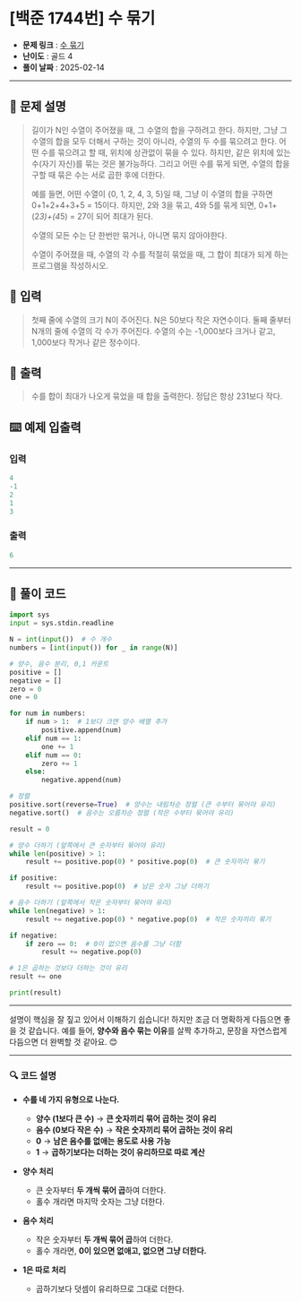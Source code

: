 # [백준 1744번] 수 묶기

- **문제 링크** : [수 묶기](https://boj.kr/1744)
- **난이도** : 골드 4
- **풀이 날짜** : 2025-02-14
---

## 📖 문제 설명

> 길이가 N인 수열이 주어졌을 때, 그 수열의 합을 구하려고 한다. 하지만, 그냥 그 수열의 합을 모두 더해서 구하는 것이 아니라, 수열의 두 수를 묶으려고 한다. 어떤 수를 묶으려고 할 때, 위치에 상관없이 묶을 수 있다. 하지만, 같은 위치에 있는 수(자기 자신)를 묶는 것은 불가능하다. 그리고 어떤 수를 묶게 되면, 수열의 합을 구할 때 묶은 수는 서로 곱한 후에 더한다.
>
>예를 들면, 어떤 수열이 {0, 1, 2, 4, 3, 5}일 때, 그냥 이 수열의 합을 구하면 0+1+2+4+3+5 = 15이다. 하지만, 2와 3을 묶고, 4와 5를 묶게 되면, 0+1+(2*3)+(4*5) = 27이 되어 최대가 된다.
>
>수열의 모든 수는 단 한번만 묶거나, 아니면 묶지 않아야한다.
>
>수열이 주어졌을 때, 수열의 각 수를 적절히 묶었을 때, 그 합이 최대가 되게 하는 프로그램을 작성하시오.

## 📌 입력

> 첫째 줄에 수열의 크기 N이 주어진다. N은 50보다 작은 자연수이다. 둘째 줄부터 N개의 줄에 수열의 각 수가 주어진다. 수열의 수는 -1,000보다 크거나 같고, 1,000보다 작거나 같은 정수이다.

## 📌 출력

> 수를 합이 최대가 나오게 묶었을 때 합을 출력한다. 정답은 항상 231보다 작다.

## ⌨️ 예제 입출력
### 입력

```python
4
-1
2
1
3
```
### 출력

```python
6
```

---

## 📝 풀이 코드

```python
import sys
input = sys.stdin.readline

N = int(input())  # 수 개수
numbers = [int(input()) for _ in range(N)]

# 양수, 음수 분리, 0,1 카운트
positive = []
negative = []
zero = 0
one = 0

for num in numbers:
    if num > 1:  # 1보다 크면 양수 배열 추가
        positive.append(num)
    elif num == 1:
        one += 1
    elif num == 0:
        zero += 1
    else:
        negative.append(num)

# 정렬
positive.sort(reverse=True)  # 양수는 내림차순 정렬 (큰 수부터 묶어야 유리)
negative.sort()  # 음수는 오름차순 정렬 (작은 수부터 묶어야 유리)

result = 0

# 양수 더하기 (앞쪽에서 큰 숫자부터 묶어야 유리)
while len(positive) > 1:
    result += positive.pop(0) * positive.pop(0)  # 큰 숫자끼리 묶기

if positive:
    result += positive.pop(0)  # 남은 숫자 그냥 더하기

# 음수 더하기 (앞쪽에서 작은 숫자부터 묶어야 유리)
while len(negative) > 1:
    result += negative.pop(0) * negative.pop(0)  # 작은 숫자끼리 묶기

if negative:
    if zero == 0:  # 0이 없으면 음수를 그냥 더함
        result += negative.pop(0)

# 1은 곱하는 것보다 더하는 것이 유리
result += one

print(result)
```

---
 
설명이 핵심을 잘 짚고 있어서 이해하기 쉽습니다! 하지만 조금 더 명확하게 다듬으면 좋을 것 같습니다. 예를 들어, **양수와 음수 묶는 이유**를 살짝 추가하고, 문장을 자연스럽게 다듬으면 더 완벽할 것 같아요. 😊

---

### **🔍 코드 설명**  
- **수를 네 가지 유형으로 나눈다.**  
  - **양수 (1보다 큰 수)** → **큰 숫자끼리 묶어 곱하는 것이 유리**  
  - **음수 (0보다 작은 수)** → **작은 숫자끼리 묶어 곱하는 것이 유리**  
  - **0** → **남은 음수를 없애는 용도로 사용 가능**  
  - **1** → **곱하기보다는 더하는 것이 유리하므로 따로 계산**  

- **양수 처리**  
  - 큰 숫자부터 **두 개씩 묶어 곱**하여 더한다.  
  - 홀수 개라면 마지막 숫자는 그냥 더한다.  

- **음수 처리**  
  - 작은 숫자부터 **두 개씩 묶어 곱**하여 더한다.  
  - 홀수 개라면, **0이 있으면 없애고, 없으면 그냥 더한다.**  

- **1은 따로 처리**  
  - 곱하기보다 덧셈이 유리하므로 그대로 더한다.  
